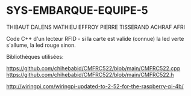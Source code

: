 # SYS-EMBARQUE-EQUIPE-5

THIBAUT DALENS
MATHIEU EFFROY
PIERRE TISSERAND
ACHRAF AFRI

Code C++ d'un lecteur RFID - si la carte est valide (connue) la led verte s'allume, la led rouge sinon.

Bibliothèques utilisées:

https://github.com/chihebabid/CMFRC522/blob/main/CMFRC522.cpp
https://github.com/chihebabid/CMFRC522/blob/main/CMFRC522.h

http://wiringpi.com/wiringpi-updated-to-2-52-for-the-raspberry-pi-4b/
